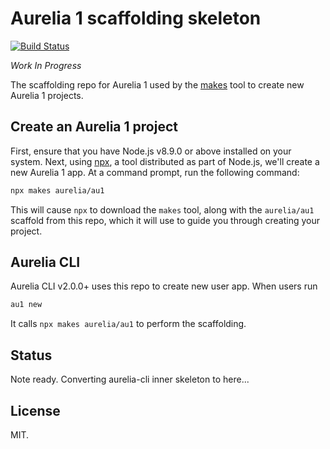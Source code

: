 # Aurelia 1 scaffolding skeleton

[![Build Status](https://travis-ci.com/aurelia/au1.svg?branch=master)](https://travis-ci.com/aurelia/au1)

_Work In Progress_

The scaffolding repo for Aurelia 1 used by the [makes](https://makes.js.org) tool to create new Aurelia 1 projects.

## Create an Aurelia 1 project

First, ensure that you have Node.js v8.9.0 or above installed on your system. Next, using [npx](https://medium.com/@maybekatz/introducing-npx-an-npm-package-runner-55f7d4bd282b),
a tool distributed as part of Node.js, we'll create a new Aurelia 1 app. At a command prompt, run the following command:

```bash
npx makes aurelia/au1
```

This will cause `npx` to download the `makes` tool, along with the `aurelia/au1` scaffold from this repo, which it will use
to guide you through creating your project.

## Aurelia CLI

Aurelia CLI v2.0.0+ uses this repo to create new user app. When users run

```bash
au1 new
```

It calls `npx makes aurelia/au1` to perform the scaffolding.

## Status

Note ready. Converting aurelia-cli inner skeleton to here...


## License

MIT.
